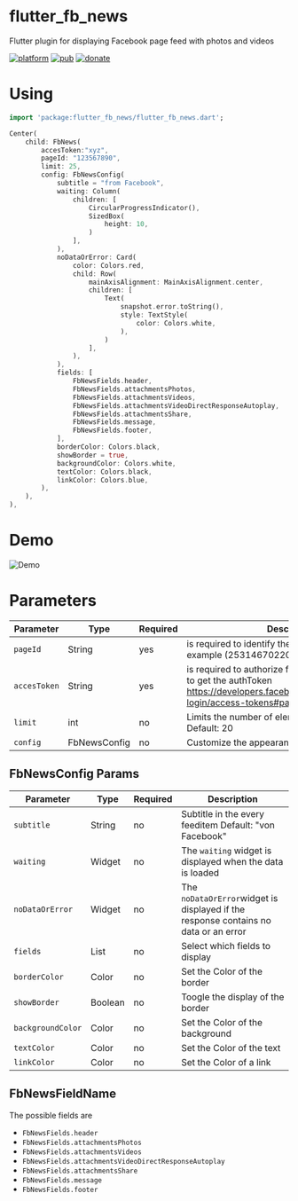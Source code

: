# flutter_fb_news

Flutter plugin for displaying Facebook page feed with photos and videos

[![platform](https://img.shields.io/badge/Platform-Flutter-blue.svg)](https://flutter.dev/)
[![pub](https://img.shields.io/pub/v/flutter_fb_news.svg)](https://pub.dev/packages/flutter_fb_news)
[![donate](https://img.shields.io/badge/Donate-Buy%20me%20a%20coffe-yellow.svg)](https://www.buymeacoffee.com/cedtegapps)

# Using
```dart
import 'package:flutter_fb_news/flutter_fb_news.dart';

Center(
    child: FbNews(
        accesToken:"xyz",
        pageId: "123567890",
        limit: 25,
        config: FbNewsConfig(
            subtitle = "from Facebook",
            waiting: Column(
                children: [
                    CircularProgressIndicator(),
                    SizedBox(
                        height: 10,
                    )
                ],
            ),
            noDataOrError: Card(
                color: Colors.red,
                child: Row(
                    mainAxisAlignment: MainAxisAlignment.center,
                    children: [
                        Text(
                            snapshot.error.toString(),
                            style: TextStyle(
                                color: Colors.white,
                            ),
                        )
                    ],
                ),
            ),
            fields: [
                FbNewsFields.header,
                FbNewsFields.attachmentsPhotos,
                FbNewsFields.attachmentsVideos,
                FbNewsFields.attachmentsVideoDirectResponseAutoplay,
                FbNewsFields.attachmentsShare,
                FbNewsFields.message,
                FbNewsFields.footer,
            ],
            borderColor: Colors.black,
            showBorder = true,
            backgroundColor: Colors.white,
            textColor: Colors.black,
            linkColor: Colors.blue,
        ),
    ),
),
```

# Demo
![Demo](https://raw.githubusercontent.com/cedteg/flutter_fb_news/main/demo/flutter_fb_news-demo1.png)

# Parameters

| Parameter | Type  | Required | Description |
| ---- | ---- | ---- | ---- |
| `pageId` | String  | yes | is required to identify the Facebook page, for example (253146702201895)| 
| `accesToken` | String  | yes |is required to authorize for the Facebook Api Docu to get the authToken https://developers.facebook.com/docs/facebook-login/access-tokens#pagetokens| 
| `limit` | int  | no | Limits the number of elements that are loaded Default: 20| 
| `config` | FbNewsConfig | no | Customize the appearance of the posts| 

## FbNewsConfig Params

| Parameter | Type  | Required | Description |
| ---- | ---- | ----  | ---- |
| `subtitle` | String  | no | Subtitle in the every feeditem Default: "von Facebook" | 
| `waiting` | Widget | no | The `waiting` widget is displayed when the data is loaded | 
| `noDataOrError` | Widget  | no | The `noDataOrError`widget is displayed if the response contains no data or an error | 
| `fields` | List<FbNewsFieldName>  | no | Select which fields to display | 
| `borderColor` | Color  | no | Set the Color of the border | 
| `showBorder` | Boolean  | no |Toogle the display of the border | 
| `backgroundColor` | Color  | no |  Set the Color of the background | 
| `textColor` | Color  | no | Set the Color of the text | 
| `linkColor` | Color  | no | Set the Color of a link | 

## FbNewsFieldName
The possible fields are 
  - `FbNewsFields.header`
  - `FbNewsFields.attachmentsPhotos`
  - `FbNewsFields.attachmentsVideos`
  - `FbNewsFields.attachmentsVideoDirectResponseAutoplay`
  - `FbNewsFields.attachmentsShare`
  - `FbNewsFields.message`
  - `FbNewsFields.footer`
